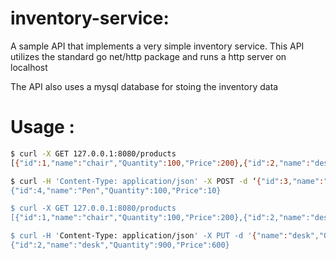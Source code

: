 # inventory-service:

A sample API that implements a very simple inventory service. This API utilizes the standard go net/http package and runs a http server on localhost

The API also uses a mysql database for stoing the inventory data

# Usage :

```bash
$ curl -X GET 127.0.0.1:8080/products
[{"id":1,"name":"chair","Quantity":100,"Price":200},{"id":2,"name":"desk","Quantity":1000,"Price":600}]

$ curl -H 'Content-Type: application/json' -X POST -d ‘{"id":3,"name":"Pen","Quantity":100,"Price":10}' 127.0.0.1:8080/product
{"id":4,"name":"Pen","Quantity":100,"Price":10}

$ curl -X GET 127.0.0.1:8080/products
[{"id":1,"name":"chair","Quantity":100,"Price":200},{"id":2,"name":"desk","Quantity":1000,"Price":600},{"id":4,"name":"Pen","Quantity":100,"Price":10}]

$ curl -H 'Content-Type: application/json' -X PUT -d '{"name":"desk","Quantity":800,"Price":600}' PUT 127.0.0.1:8080/product/2
{"id":2,"name":"desk","Quantity":900,"Price":600}





```

